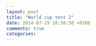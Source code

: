 ```yaml
---
layout: post
title: "World cup test 2"
date: 2014-07-19 18:58:50 +0100
comments: true
categories: 
---
```

